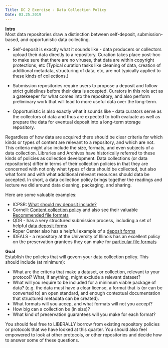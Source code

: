 ```yaml
---
Title: DC 2 Exercise - Data Collection Policy
Date: 03.25.2019
---
```


**Intro**        
Most data repositories draw a distinction between self-deposit, submission-based, and opportunistic data collecting.

- Self-deposit is exactly what it sounds like - data producers or collectors upload their data directly to a repository. Curation takes place post-hoc to make sure that there are no viruses, that data are within copyright protections, etc (Typical curation tasks like cleaning of data, creation of additional metadata, structuring of data, etc, are not typically applied to these kinds of collections.)

- Submission repositories require users to propose a deposit and follow strict guidelines before their data is accepted. Curators in this role act as a gatekeeper for what comes into the repository, and also perform preliminary work that will lead to more useful data over the long-term.

- Opportunistic is also exactly what it sounds like - data curators serve as the collectors of data and thus are expected to both evaluate as well as prepare the data for eventual deposit into a long-term storage repository.

Regardless of how data are acquired there should be clear criteria for which kinds or types of content are relevant to a repository, and which are not. This criteria might also include the size, formats, and even subjects of a data collection. Libraries and Archives have historically referred to these kinds of policies as collection development. Data collections (or data repositories) differ in terms of their collection policies in that they are concerned with not only what types of data should be collected, but also what form and with what additional relevant resources should data be accepted. In short, a data collection policy brings together the readings and lecture we did around data cleaning, packaging, and sharing.

Here are some valuable examples:

- ICPSR: [What should my deposit include?](http://www.icpsr.umich.edu/icpsrweb/deposit/)
- Cornell: [Content collection policy](http://guides.library.cornell.edu/ecommons/contentpolicy) and also see their valuable [Recommended file formats](http://guides.library.cornell.edu/ecommons/formats)
- QDR - has a very structured submission process, including a set of helpful [data deposit forms](https://qdr.syr.edu/deposit/process)
- Roper Center also has a helpful example of a [deposit forms](https://ropercenter.cornell.edu/polls/deposit-data/)
- IDEALS - a repository at the University of Illinois has an excellent policy on the preservation grantees they can make for [particular file formats](https://wiki.illinois.edu/wiki/display/IDEALS/Digital+Preservation+Support+Policy#DigitalPreservationSupportPolicy-Category1)



**Goal**      
Establish the policies that will govern your data collection policy. This should include (at minimum):

- What are the criteria that make a dataset, or collection, relevant to your protocol? What, if anything, might exclude a relevant dataset?
- What will you require to be included for a minimum viable package of data? (e.g. the data must have a clear license, a format that is (or can be converted to) an open standard, and enough contextual documentation that structured metadata can be created).
- What formats will you accep, and what formats will not you accept?
- How big can a collection be (in size)?
- What kind of preservation guarantees will you make for each format?

You should feel free to LIBERALLY borrow from existing repository policies or protocols that we have looked at this quarter. You should also feel empowered to look at other protocols, or other repositories and decide how to answer some of these questions.
